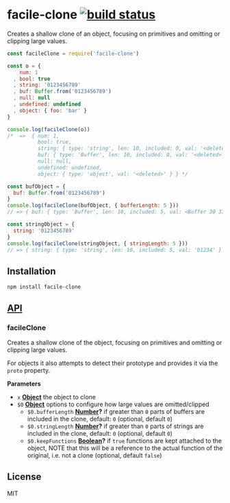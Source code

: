 # facile-clone [![build status](https://secure.travis-ci.org/thlorenz/facile-clone.png)](http://travis-ci.org/thlorenz/facile-clone)

Creates a shallow clone of an object, focusing on primitives and omitting or clipping large values.

```js
const facileClone = require('facile-clone')

const o = {
    num: 1
  , bool: true
  , string: '0123456789'
  , buf: Buffer.from('0123456789')
  , null: null
  , undefined: undefined
  , object: { foo: 'bar' }
}

console.log(facileClone(o))
/*  =>  { num: 1,
          bool: true,
          string: { type: 'string', len: 10, included: 0, val: '<deleted>' },
          buf: { type: 'Buffer', len: 10, included: 0, val: '<deleted>' },
          null: null,
          undefined: undefined,
          object: { type: 'object', val: '<deleted>' } } */

const bufObject = {
  buf: Buffer.from('0123456789')
}
console.log(facileClone(bufObject, { bufferLength: 5 }))
// => { buf: { type: 'Buffer', len: 10, included: 5, val: <Buffer 30 31 32 33 34> } }

const stringObject = {
  string: '0123456789'
}
console.log(facileClone(stringObject, { stringLength: 5 }))
// => { string: { type: 'string', len: 10, included: 5, val: '01234' } }
```

## Installation

    npm install facile-clone

## [API](https://thlorenz.github.io/facile-clone)

<!-- Generated by documentation.js. Update this documentation by updating the source code. -->

### facileClone

Creates a shallow clone of the object, focusing on primitives and omitting
or clipping large values.

For objects it also attempts to detect their prototype and provides it via the `proto`
property.

**Parameters**

-   `x` **[Object](https://developer.mozilla.org/en-US/docs/Web/JavaScript/Reference/Global_Objects/Object)** the object to clone
-   `$0` **[Object](https://developer.mozilla.org/en-US/docs/Web/JavaScript/Reference/Global_Objects/Object)** options to configure how large values are omitted/clipped
    -   `$0.bufferLength` **[Number](https://developer.mozilla.org/en-US/docs/Web/JavaScript/Reference/Global_Objects/Number)?** if greater than `0` parts of buffers are included in the clone, default: `0` (optional, default `0`)
    -   `$0.stringLength` **[Number](https://developer.mozilla.org/en-US/docs/Web/JavaScript/Reference/Global_Objects/Number)?** if greater than `0` parts of strings are included in the clone, default: `0` (optional, default `0`)
    -   `$0.keepFunctions` **[Boolean](https://developer.mozilla.org/en-US/docs/Web/JavaScript/Reference/Global_Objects/Boolean)?** if `true` functions are kept attached to the object, NOTE that this
        will be a reference to the actual function of the original, i.e. not a clone (optional, default `false`)

## License

MIT
